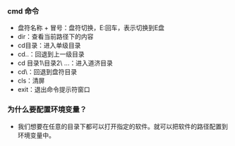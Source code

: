 ### cmd 命令

* 盘符名称 + 冒号：盘符切换，E:回车，表示切换到E盘
* dir：查看当前路径下的内容
* cd目录：进入单级目录
* cd..：回退到上一级目录
* cd 目录1\目录2\ ...：进入道济目录
* cd\：回退到盘符目录
* cls：清屏
* exit：退出命令提示符窗口

### 为什么要配置环境变量？

* 我们想要在任意的目录下都可以打开指定的软件。就可以把软件的路径配置到环境变量中。


